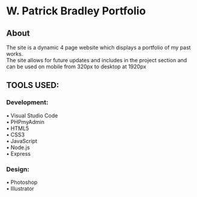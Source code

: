 # W. Patrick Bradley Portfolio

## About
The site is a dynamic 4 page website which displays a portfolio of my past works.
<br>
The site allows for future updates and includes in the project section and can be used on mobile from 320px to desktop at 1920px

## TOOLS USED:

### Development:
• Visual Studio Code
<br>
• PHPmyAdmin
<br>
• HTML5
<br>
• CSS3
<br>
• JavaScript
<br>
• Node.js
<br>
• Express 

### Design:
• Photoshop
<br>
• Illustrator
